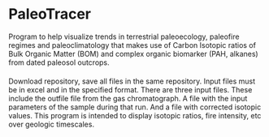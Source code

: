 # PaleoTracer
Program to help visualize trends in terrestrial paleoecology, paleofire regimes and paleoclimatology that makes use of Carbon Isotopic ratios of Bulk Organic Matter (BOM) and complex organic biomarker (PAH, alkanes) from dated paleosol outcrops.  
####
Download repository, save all files in the same repository. Input files must be in excel and in the specified format. There are three input files.
These include the outfile file from the gas chromatograph. A file with the input parameters of the sample during that run.
And a file with corrected isotopic values.
This program is intended to display isotopic ratios, fire intensity, etc over geologic timescales.
